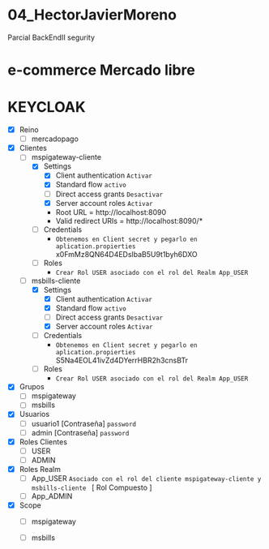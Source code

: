 # 04_HectorJavierMoreno
Parcial BackEndII segurity

# e-commerce Mercado libre

# KEYCLOAK
- [x] Reino
    - [ ] mercadopago
- [x] Clientes
    - [ ] mspigateway-cliente
        - [x] Settings
            - [x] Client authentication `Activar`
            - [x] Standard flow `activo`
            - [ ] Direct access grants `Desactivar`
            - [x] Server account roles `Activar`
            - Root URL = http://localhost:8090
            - Valid redirect URIs = http://localhost:8090/*
        - [ ] Credentials
          - `Obtenemos en Client secret y pegarlo en aplication.propierties` x0FmMz8QN64D4EDslbaB5U9t1byh6DXO
        - [ ] Roles
          - `Crear Rol USER asociado con el rol del Realm App_USER`
    - [ ] msbills-cliente
        - [x] Settings
            - [x] Client authentication `Activar`
            - [x] Standard flow `activo`
            - [ ] Direct access grants `Desactivar`
            - [x] Server account roles `Activar`
        - [ ] Credentials
            - `Obtenemos en Client secret y pegarlo en aplication.propierties` S5Na4EOL41ivZd4DYerrHBR2h3cnsBTr
        - [ ] Roles
            - `Crear Rol USER asociado con el rol del Realm App_USER`

- [x] Grupos
  - [ ] mspigateway
  - [ ] msbills
- [x] Usuarios
    - [ ] usuario1 [Contraseña] `password`
    - [ ] admin    [Contraseña] `password`
- [x] Roles Clientes
    - [ ] USER
    - [ ] ADMIN
- [x] Roles Realm
    - [ ] App_USER `Asociado con el rol del cliente mspigateway-cliente y msbills-cliente ` [ Rol Compuesto ]
    - [ ] App_ADMIN
- [x] Scope
    - [ ] mspigateway
    - [ ] msbills



